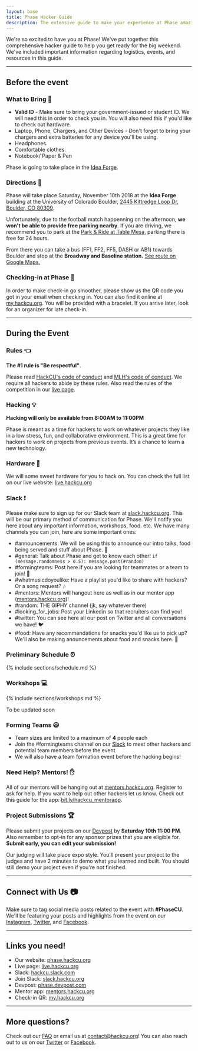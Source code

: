 ```yaml
---
layout: base
title: Phase Hacker Guide
description: The extensive guide to make your experience at Phase amazing!
---
```


We're so excited to have you at Phase! We've put together this comprehensive hacker guide to help you get ready for the big weekend. We've included important information regarding logistics, events, and resources in this guide.

----

## Before the event 

### What to Bring :briefcase:

- **Valid ID** - Make sure to bring your government-issued or student ID. We will need this in order to check you in. You will also need this if you'd like to check out hardware. 
- Laptop, Phone, Chargers, and Other Devices - Don't forget to bring your chargers and extra batteries for any device you'll be using. 
- Headphones. 
- Comfortable clothes. 
- Notebook/ Paper & Pen 


Phase is going to take place in the [Idea Forge](https://goo.gl/maps/Ly4NbHA28R82). 

### Directions :round_pushpin:

Phase will take place Saturday, November 10th 2018 at the **Idea Forge** building at the University of Colorado Boulder, [2445 Kittredge Loop Dr, Boulder, CO 80309](https://goo.gl/maps/Ly4NbHA28R82). 

Unfortunately, due to the football match happenning on the afternoon, **we won't be able to provide free parking nearby**. If you are driving, we recommend you to park at the [Park & Ride at Table Mesa](https://goo.gl/maps/amzucDUXTg32), parking there is free for 24 hours. 

From there you can take a bus (FF1, FF2, FF5, DASH or AB1) towards Boulder and stop at the **Broadway and Baseline station.** [See route on Google Maps.](https://www.google.com/maps/dir/Idea+Forge,+Boulder,+CO/PARK%E2%80%91N%E2%80%91RIDE,+5170+Table+Mesa+Dr,+Boulder,+CO+80305/@39.9939512,-105.2571256,15z/data=!4m15!4m14!1m5!1m1!1s0x876bedb575700325:0xa2ea7393cf7c4c6d!2m2!1d-105.2633885!2d40.0020079!1m5!1m1!1s0x876bed77db10cc37:0x148e6c81fc2d1689!2m2!1d-105.2331406!2d39.9865799!3e3!5i1)


### Checking-in at Phase :wave:

In order to make check-in go smoother, please show us the QR code you got in your email when checking in. You can also find it online at [my.hackcu.org](https://my.hackcu.org). You will be provided with a bracelet. If you arrive later, look for an organizer for late check-in. 

-----

## During the Event

### Rules :point_left:

**The #1 rule is "Be respectful"**.

Please read [HackCU's code of conduct](https://pages.hackcu.org/code_conduct/) and [MLH's code of conduct](https://static.mlh.io/docs/mlh-code-of-conduct.pdf). We require all hackers to abide by these rules. Also read the rules of the competition in our [live page](https://live.hackcu.org/rules/).

### Hacking :bulb:

**Hacking will only be available from 8:00AM to 11:00PM**

Phase is meant as a time for hackers to work on whatever projects they like in a low stress, fun, and collaborative environment. This is a great time for hackers to work on projects from previous events. It’s a chance to learn a new technology. 



### Hardware :wrench:

We will some sweet hardware for you to hack on. You can check the full list on our live website: [live.hackcu.org](https://live.hackcu.org/hardware/)

### Slack :exclamation:

Please make sure to sign up for our Slack team at [slack.hackcu.org](http://slack.hackcu.org). This will be our primary method of communication for Phase. We'll notify you here about any important information, workshops, food. etc. We have many channels you can join, here are some important ones: 

- \#announcements: We will be using this to announce our intro talks, food being served and stuff about Phase. :loudspeaker:
- \#general: Talk about Phase and get to know each other! `if (message.randomness > 0.5): message.post(#random)`
- \#formingteams: Post here if you are looking for teammates or a team to join! :busts_in_silhouette:
- \#whatmusicdoyoulike: Have a playlist you'd like to share with hackers? Or a song request? :notes:
- \#mentors: Mentors will hangout here as well as in our mentor app ([mentors.hackcu.org](https://mentors.hackcu.org))!
- \#random: THE GIPHY channel (jk, say whatever there)
- \#looking_for_jobs: Post your Linkedin so that recruiters can find you!
- \#twitter: You can see here all our post on Twitter and all conversations we have! :bird:
- \#food: Have any recommendations for snacks you'd like us to pick up? We'll also be making anouncements about food and snacks here. :fries:


### Preliminary Schedule :alarm_clock:

{% include sections/schedule.md %}


### Workshops :computer:

{% include sections/workshops.md %}

To be updated soon

### Forming Teams :smiley:

- Team sizes are limited to a maximum of **4** people each
- Join the \#formingteams channel on our [Slack](http://slack.hackcu.org) to meet other hackers and potential team members before the event
- We will also have a team formation event before the hacking begins!


### Need Help? Mentors! :raised_hand: 


All of our mentors will be hanging out at [mentors.hackcu.org](https://mentors.hackcu.org). Register to ask for help. If you want to help out other hackers let us know. Check out this guide for the app: [bit.ly/hackcu_mentorapp](http://bit.ly/hackcu_mentorapp).


### Project Submissions :trophy:

Please submit your projects on our [Devpost](https://phase.devpost.com/) by **Saturday 10th 11:00 PM**.  Also remember to opt-in for any sponsor prizes that you are eligible for. **Submit early, you can edit your submission!**

Our judging will take place expo style. You'll present your project to the judges and have 2 minutes to demo what you learned and built. You should still demo your project even if you're not finished. 

-----

## Connect with Us :camera:

Make sure to tag social media posts related to the event with **\#PhaseCU**. We'll be featuring your posts and highlights from the event on our [Instagram](https://www.instagram.com/hackcu/?hl=en), [Twitter](https://twitter.com/hackcu), and [Facebook](https://www.facebook.com/HackCU/). 

-----

## Links you need!

- Our website: [phase.hackcu.org](https://phase.hackcu.org)
- Live page: [live.hackcu.org](https://hackcu.org)
- Slack: [hackcu.slack.com](https://hackcu.slack.com)
- Join Slack: [slack.hackcu.org](https://slack.hackcu.org)
- Devpost: [phase.devpost.com](https://phase.devpost.com)
- Mentor app: [mentors.hackcu.org](https://mentors.hackcu.org)
- Check-in QR: [my.hackcu.org](https://my.hackcu.org)

-----

## More questions?

Check out our [FAQ](https://phase.hackcu.org/#faq) or email us at [contact@hackcu.org](mailto:contact@hackcu.org)! You can also reach out to us on our [Twitter](https://twitter.com/hackcu) or [Facebook](https://www.facebook.com/HackCU/).
